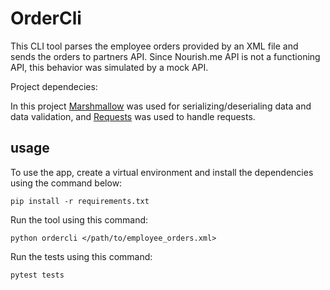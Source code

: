 # OrderCli

This CLI tool parses the employee orders provided by an XML file and sends the orders to partners API. Since Nourish.me API is not a functioning API, this behavior was simulated by a mock API.

Project dependecies:

In this project [Marshmallow](https://marshmallow.readthedocs.io/en/stable/index.html) was used for serializing/deserialing data and data validation, and [Requests](https://requests.readthedocs.io/en/latest/) was used to handle requests.

## usage

To use the app, create a virtual environment and install the dependencies using the command below:

`pip install -r requirements.txt`

Run the tool using this command:

`python ordercli </path/to/employee_orders.xml>`

Run the tests using this command:

`pytest tests`
